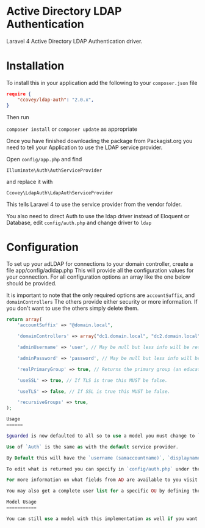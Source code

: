 Active Directory LDAP Authentication
=========

Laravel 4 Active Directory LDAP Authentication driver. 

Installation
============

To install this in your application add the following to your `composer.json` file

```json
require {
	"ccovey/ldap-auth": "2.0.x",
}
```

Then run 

`composer install` or `composer update` as appropriate

Once you have finished downloading the package from Packagist.org you need to tell your Application to use the LDAP service provider.

Open `config/app.php` and find

`Illuminate\Auth\AuthServiceProvider`

and replace it with

`Ccovey\LdapAuth\LdapAuthServiceProvider`

This tells Laravel 4 to use the service provider from the vendor folder.

You also need to direct Auth to use the ldap driver instead of Eloquent or Database, edit `config/auth.php` and change driver to `ldap`

Configuration
=============
To set up your adLDAP for connections to your domain controller, create a file app/config/adldap.php This will provide all the configuration values for your connection. For all configuration options an array like the one below should be provided.

It is important to note that the only required options are `accountSuffix`, and `domainControllers` The others provide either security or more information. If you don't want to use the others simply delete them.

```php
return array(
	'accountSuffix' => "@domain.local",

	'domainControllers' => array("dc1.domain.local", "dc2.domain.local"), // An array of domains may be provided for load balancing.

	'adminUsername' => 'user', // May be null but less info will be returned.

	'adminPassword' => 'password', // May be null but less info will be returned.

	'realPrimaryGroup' => true, // Returns the primary group (an educated guess).

	'useSSL' => true, // If TLS is true this MUST be false.

	'useTLS' => false, // If SSL is true this MUST be false.

	'recursiveGroups' => true,
);

Usage
======

$guarded is now defaulted to all so to use a model you must change to `$guarded = array()`. If you store Roles or similar sensitive information make sure that you add that to the guarded array.

Use of `Auth` is the same as with the default service provider.

By Default this will have the `username (samaccountname)`, `displayname`, `primary group`, as well as all groups user is a part of

To edit what is returned you can specify in `config/auth.php` under the `fields` key.

For more information on what fields from AD are available to you visit http://goo.gl/6jL4V

You may also get a complete user list for a specific OU by defining the `userList` key and setting it to `true`. You must also set the `group` key that defined which OU to look at. Do not that on a large AD this may slow down the application.

Model Usage
===========

You can still use a model with this implementation as well if you want. ldap-auth will take your fields from ldap and attach them to the model allowing you to access things such as roles / permissions from the model if the account is valid in Active Directory. It is also important to note that no authentication takes place off of the model. All authentication is done from Active Directory and if they are removed from AD but still in a users table they WILL NOT be able to log in.
